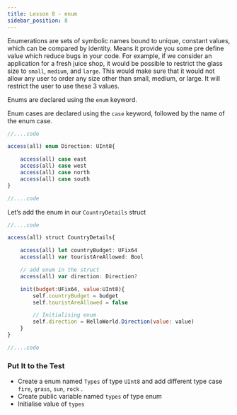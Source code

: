 ```yaml
---
title: Lesson 8 - enum
sidebar_position: 8
---
```


Enumerations are sets of symbolic names bound to unique, constant values, which can be compared by identity. Means it provide you some pre define value which reduce bugs in your code.
For example, if we consider an application for a fresh juice shop, it would be possible to restrict the glass size to `small`, `medium`, and `large`. This would make sure that it would not allow any user to order any size other than small, medium, or large. It will restrict the user to use these 3 values.

Enums are declared using the `enum` keyword.

Enum cases are declared using the `case` keyword, followed by the name of the enum case.

```jsx
//....code

access(all) enum Direction: UInt8{

	access(all) case east
	access(all) case west
	access(all) case north
	access(all) case south
}

//....code
```

Let’s add the enum in our `CountryDetails` struct

```jsx
//....code

access(all) struct CountryDetails{

	access(all) let countryBudget: UFix64
	access(all) var touristAreAllowed: Bool

	// add enum in the struct
	access(all) var direction: Direction?

	init(budget:UFix64, value:UInt8){
		self.countryBudget = budget
		self.touristAreAllowed = false

		// Initialising enum
		self.direction = HelloWorld.Direction(value: value)
	}
}

//....code

```

### Put It to the Test

- Create a enum named `Types` of type `UInt8` and add different type case `fire`, `grass`, `sun`, `rock` .
- Create public variable named `types` of type enum
- Initialise value of `types`
